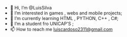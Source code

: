 - 👋 Hi, I’m @LuisSilva
- 👀 I’m interested in games , webs and mobile projects;
- 🌱 I’m currently learning HTML , PYTHON, C++ , C#;
- 💞️ I’m a student fro UNICAP'S ;
- 📫 How to reach me luiscardoso2311@gmail.com

<!---
Ziih/Ziih is a ✨ special ✨ repository because its `README.md` (this file) appears on your GitHub profile.
You can click the Preview link to take a look at your changes.
--->
